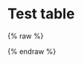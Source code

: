 # Test table

{% raw %}
<div id="diplay_description"> </div>
{% endraw %}

<script>
async function getSyntax() {
  const response = await fetch('./syntax.0.json')
  return response.json();
}
  
$(document).ready(function() {
  hu = window.location.search.substring(1);
  searchfor = hu.split("=");
  if( searchfor[0]=="action" ) {
      const syntax = getSyntax();
      console.log({ data });
      document.getElementById("diplay_description").innerHTML = "<b>Showing lessons that use </br></br>" + searchfor[1] + " (action) " + "</b>";
  }  
});
</script>
